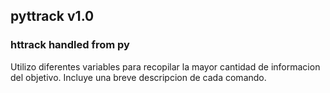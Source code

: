 ## pyttrack v1.0
### httrack handled from py

Utilizo diferentes variables para recopilar la mayor cantidad de informacion del objetivo.
Incluye una breve descripcion de cada comando.

